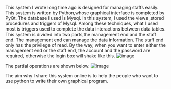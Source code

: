 This system I wrote long time ago is designed for managing staffs easily. This system is written by Python,whose graphical interface is completed by PyQt. The database I used is Mysql. In this system, I used the views ,stored procedures and triggers of Mysql. Among  these techniques, what I used most is triggers used to complete the data 
interactions between data tables.
This system is divided into two parts,the management end and the  staff end. The management end can manage the data information. The staff end only has the privilege of read. By the way, when you want to enter either  the management end or the staff end, the account and the password are required, otherwise the login box will shake like this.
![image](https://github.com/Jacob-Dong/Staff-Management-System/master/pic/1.gif)

The partial operations are shown below.
![image](https://github.com/Jacob-Dong/Staff-Management-System/master/pic/2.gif)

The aim why I share this system online is to help the people who want to use python to write their own graphical program.

